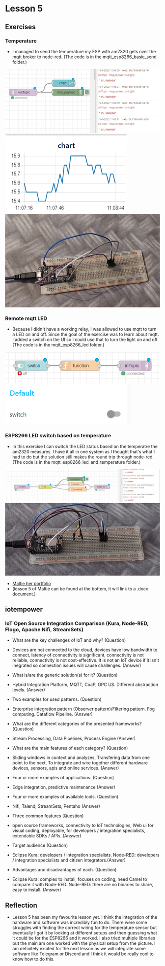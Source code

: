 # Lesson 5

## Exercises

### Temperature

* I managed to send the temperature my ESP with am2320 gets over the mqtt broker to node-red. (The code is in the mqtt_esp8266_basic_send folder.)

![mqtt-temp-changing](https://github.com/Tom284/portfolio-minor-iot/blob/main/Lesson%205/mqtt-temp-changing.PNG)
![mqtt-temp-changing-ui](https://github.com/Tom284/portfolio-minor-iot/blob/main/Lesson%205/mqtt-temp-changing-ui.PNG)
![temp-setup](https://github.com/Tom284/portfolio-minor-iot/blob/main/Lesson%205/temp-setup.jpg)

### Remote mqtt LED

* Because I didn't have a working relay, I was allowed to use mqtt to turn a LED on and off. Since the goal of the exercise was to learn about mqtt. I added a switch on the UI so I could use that to turn the light on and off. (The code is in the mqtt_esp8266_led folder.) 

![mqtt-turn-light-on-and-off](https://github.com/Tom284/portfolio-minor-iot/blob/main/Lesson%205/mqtt-turn-light-on-and-off.PNG)
![mqtt-turn-light-on-and-off-ui](https://github.com/Tom284/portfolio-minor-iot/blob/main/Lesson%205/mqtt-turn-light-on-and-off-ui.PNG)

### ESP8266 LED switch based on temperature

* In this exercise I can switch the LED status based on the temperatre the am2320 measures. I have it all in one system as I thought that's what I had to do but the solution still makes the round trip through node-red. (The code is in the mqtt_esp8266_led_and_temperature folder.)

![esp8266-temp-led-switch](https://github.com/Tom284/portfolio-minor-iot/blob/main/Lesson%205/esp8266-temp-led-switch.PNG)
![temp-led-setup](https://github.com/Tom284/portfolio-minor-iot/blob/main/Lesson%205/temp-led-setup.jpg)

* [Maltie her portfolio](https://github.com/maltie01/globalminor_IoT_Maltie/wiki/Lessons)
*  (lesson 5 of Maltie can be found at the bottem, it will link to a .docx document.)

## iotempower

### IoT Open Source Integration Comparison (Kura, Node-RED, Flogo, Apache Nifi, StreamSets)

* What are the key challenges of IoT and why? (Question)
* Devices are not connected to the cloud, devices have low bandwidth to connect, latency of connectivity is significant, connectivity is not reliable, connectivity is not cost-effective. It is not an IoT device if it isn't inegrated so connection issues will cause challenges. (Answer)
* What is/are the generic solution(s) for it? (Question)
* Hybrid Integration Platform, MQTT, CoaP, OPC US. Different abstraction levels. (Answer)
* Two examples for used patterns. (Question)
* Enterprise integration pattern (Observer pattern)/Filtering pattern. Fog computing. Dataflow Pipeline. (Answer)

* What are the different categories of the presented frameworks? (Question)
* Stream Processing, Data Pipelines, Process Engine (Answer)
* What are the main features of each category? (Question)
* Sliding windows in context and analyzes, Transfering data from one point to the next, To integrate and wire together different hardware devices, sensors, apis and online services. (Answer)
* Four or more examples of applications. (Question)
* Edge integration, predictive maintenance (Answer)
* Four or more examples of available tools. (Question)
* Nifi, Talend, StreamSets, Pentaho (Answer)

* Three common features (Question)
* open source frameworks, connectivity to IoT technologies, Web ui for visual coding, deployable, for developers / integration specialists, extendable SDKs / APIs. (Answer)
* Target audience (Question)
* Eclipse Kura: developers / integration specialists. 
Node-RED: developers / integration specialists and citizen integrators.(Answer)
* Advantages and disadvantages of each. (Question)
* Eclipse Kura: complex to install, focuses on coding, need Camel to compare it with Node-RED.
Node-RED: there are no binaries to share, easy to install. (Answer)

## Reflection

* Lesson 5 has been my favourite lesson yet. I think the integration of the hardware and software was incredibly fun to do. There were some struggles with finding the correct wiring for the temperature sensor but eventually I got it by looking at different setups and then guessing what it could be for the ESP8266 and it worked. I also tried multiple libraries but the main am one worked with the physical setup from the picture.
I am definitely excited for the next lesson as we will integrate some software like Telegram or Discord and I think it would be really cool to know how to do this. 

